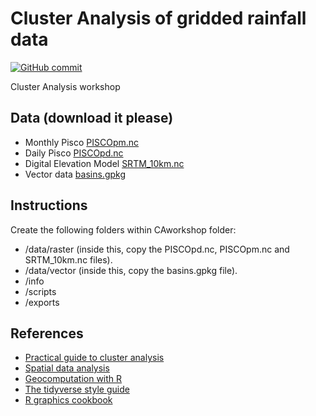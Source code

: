 Cluster Analysis of gridded rainfall data
================

[![GitHub
commit](https://img.shields.io/github/last-commit/fernandoprudencio/CAworkshop)](https://github.com/fernandoprudencio/CAworkshop/commits/master)

Cluster Analysis workshop

## Data (download it please)
- Monthly Pisco [PISCOpm.nc](https://drive.google.com/file/d/1luUR_MPzS7hFrWOrw0hQRGS73HFRZXVy/view?usp=sharing)
- Daily Pisco [PISCOpd.nc](https://drive.google.com/file/d/1N9HNC0K_4FmI4KhGqEWemz8bgSsFdQSg/view?usp=sharing)
- Digital Elevation Model [SRTM_10km.nc](https://drive.google.com/file/d/1ylnZXsaVGN13iayJ_LKX8WvMULzLpRMZ/view?usp=sharing)
- Vector data [basins.gpkg](https://drive.google.com/file/d/1dLHGQ0bVaYx7LaIQu346YIg2FLsB7YYO/view?usp=sharing)

## Instructions
Create the following folders within CAworkshop folder:
- /data/raster (inside this, copy the PISCOpd.nc, PISCOpm.nc and SRTM_10km.nc files).
- /data/vector (inside this, copy the basins.gpkg file).
- /info
- /scripts
- /exports

## References
- [Practical guide to cluster analysis](https://drive.google.com/file/d/1HmyFsgibUbxDuFMlWSxR_N_IZU_yr6FY/view?usp=sharing)
- [Spatial data analysis](https://drive.google.com/file/d/1udY0C7E6zD5HWBljFaaWWIEaTPRT0Sf9/view?usp=sharing)
- [Geocomputation with R](https://geocompr.robinlovelace.net/)
- [The tidyverse style guide](https://style.tidyverse.org/)
- [R graphics cookbook](https://drive.google.com/file/d/1oMptbOaCQ5YYTHjVT-AKv2XL2WKVDxHF/view?usp=sharing)
